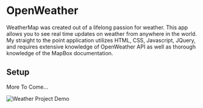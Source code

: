 # OpenWeather
WeatherMap was created out of a lifelong passion for weather. This app allows you to see real time updates on weather from anywhere in the world. My straight to the point application utilizes HTML, CSS, Javascript, JQuery, and requires extensive knowledge of OpenWeather API as well as thorough knowledge of the MapBox documentation.


## Setup
More To Come...


![Weather Project Demo](img/demo.gif)
